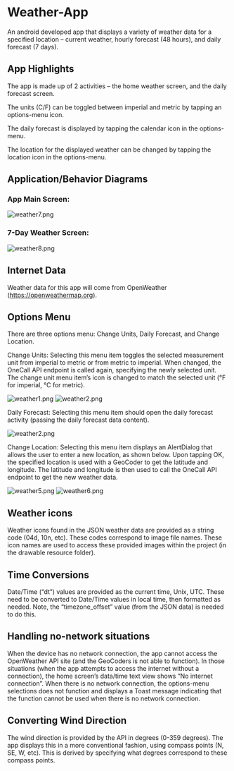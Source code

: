 # Weather-App
An android developed app that displays a variety of weather data for a specified location – current weather, hourly forecast (48 hours), and daily forecast (7 days).

## App Highlights
The app is made up of 2 activities – the home weather screen, and the daily forecast screen.

The units (C/F) can be toggled between imperial and metric by tapping an options-menu icon.

The daily forecast is displayed by tapping the calendar icon in the options-menu.

The location for the displayed weather can be changed by tapping the location icon in the options-menu.

## Application/Behavior Diagrams

### App Main Screen:
![weather7.png](https://github.com/angmadera/images/blob/main/weather7.png?raw=true)

### 7-Day Weather Screen:
![weather8.png](https://github.com/angmadera/images/blob/main/weather8.png?raw=true)

## Internet Data
Weather data for this app will come from OpenWeather (https://openweathermap.org).

## Options Menu
There are three options menu: Change Units, Daily Forecast, and Change Location.

Change Units: Selecting this menu item toggles the selected measurement unit from imperial to metric or
from metric to imperial. When changed, the OneCall API endpoint is called again, specifying the newly selected unit. The change unit menu item’s icon is changed to match the selected unit (°F for imperial, °C for metric).

![weather1.png](https://github.com/angmadera/images/blob/main/weather1.png?raw=true) ![weather2.png](https://github.com/angmadera/images/blob/main/weather2.png?raw=true)

Daily Forecast: Selecting this menu item should open the daily forecast activity (passing the daily forecast data content).

![weather2.png](https://github.com/angmadera/images/blob/main/weather3.png?raw=true)

Change Location: Selecting this menu item displays an AlertDialog that allows the user to enter a new location, as shown below. Upon tapping OK, the specified location is used with a GeoCoder to get the latitude and longitude. The latitude and longitude is then used to call the OneCall API endpoint to get the new weather data.

![weather5.png](https://github.com/angmadera/images/blob/main/weather5.png?raw=true) ![weather6.png](https://github.com/angmadera/images/blob/main/weather6.png?raw=true)

## Weather icons
Weather icons found in the JSON weather data are provided as a string code (04d, 10n, etc). These codes  correspond to image file names. These icon names are used to access these provided images within the project (in the drawable resource folder).

## Time Conversions
Date/Time (“dt”) values are provided as the current time, Unix, UTC. These need to be converted to Date/Time values in local time, then formatted as needed. Note, the “timezone_offset” value (from the JSON data) is needed to do this.

## Handling no-network situations

When the device has no network connection, the app cannot access the OpenWeather API site (and the GeoCoders is not able to function). In those situations (when the app attempts to access the internet without a connection), the home screen’s data/time text view shows “No internet connection”. When there is no network connection, the options-menu selections does not function and displays a Toast message indicating that the function cannot be used when there is no network connection.

## Converting Wind Direction
The wind direction is provided by the API in degrees (0-359 degrees). The app displays this in a more conventional fashion, using compass points (N, SE, W, etc). This is derived by specifying what degrees correspond to these compass points.
